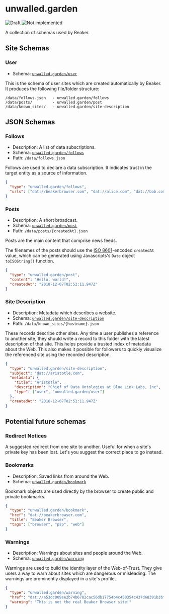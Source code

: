 # unwalled.garden

![Draft](https://img.shields.io/badge/Draft-In%20progress-yellow.svg) ![Not implemented](https://img.shields.io/badge/Status-Not%20implemented-red.svg)

A collection of schemas used by Beaker.

## Site Schemas

### User

 - Schema: [`unwalled.garden/user`](./user.json)

This is the schema of user sites which are created automatically by Beaker. It produces the following file/folder structure:

```
/data/follows.json   - unwalled.garden/follows
/data/posts/         - unwalled.garden/post
/data/known_sites/   - unwalled.garden/site-description
```

## JSON Schemas

### Follows

 - Description: A list of data subscriptions.
 - Schema: [`unwalled.garden/follows`](./follows.json)
 - Path: `/data/follows.json`

Follows are used to declare a data subscription. It indicates trust in the target entity as a source of information.

```json
{
  "type": "unwalled.garden/follows",
  "urls": ["dat://beakerbrowser.com", "dat://alice.com", "dat://bob.com"]
}
```

### Posts

 - Description: A short broadcast.
 - Schema: [`unwalled.garden/post`](./post.json)
 - Path: `/data/posts/{createdAt}.json`

Posts are the main content that comprise news feeds.

The filenames of the posts should use the [ISO 8601](https://tools.ietf.org/html/rfc3339)-encoded `createdAt` value, which can be generated using Javascripts's `Date` object `toISOString()` function.

```json
{
  "type": "unwalled.garden/post",
  "content": "Hello, world!",
  "createdAt": "2018-12-07T02:52:11.947Z"
}
```

### Site Description

 - Description: Metadata which describes a website.
 - Schema: [`unwalled.garden/site-description`](./site-description.json)
 - Path: `/data/known_sites/{hostname}.json`

These records describe other sites. Any time a user publishes a reference to another site, they should write a record to this folder with the latest description of that site. This helps provide a trusted index of metadata about the Web. This also makes it possible for followers to quickly visualize the referenced site using the recorded description.

```json
{
  "type": "unwalled.garden/site-description",
  "subject": "dat://aristotle.com",
  "metadata": {
    "title": "Aristotle",
    "description": "Chief of Data Ontologies at Blue Link Labs, Inc",
    "type": ["user", "unwalled.garden/user"]
  },
  "createdAt": "2018-12-07T02:52:11.947Z"
}
```

## Potential future schemas

### Redirect Notices

A suggested redirect from one site to another. Useful for when a site's private key has been lost. Let's you suggest the correct place to go instead.

### Bookmarks

 - Description: Saved links from around the Web.
 - Schema: [`unwalled.garden/bookmark`](./bookmark.json)

Bookmark objects are used directly by the browser to create public and private bookmarks.

```json
{
  "type": "unwalled.garden/bookmark",
  "href": "dat://beakerbrowser.com",
  "title": "Beaker Browser",
  "tags": ["browser", "p2p", "web"]
}
```

### Warnings

 - Description: Warnings about sites and people around the Web.
 - Schema: [`unwalled.garden/warning`](./warning.json)

Warnings are used to build the identity layer of the Web-of-Trust. They give users a way to warn about sites which are dangerous or misleading. The warnings are prominently displayed in a site's profile.

```json
{
  "type": "unwalled.garden/warning",
  "href": "dat://a53dc009ee2b74b6782cac56db17754b4c450354c437d68391b3bfbddb76c221",
  "warning": "This is not the real Beaker Browser site!"
}
```
